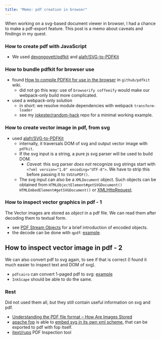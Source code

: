 ```yaml
---
title: "Memo: pdf creation in browser"
---
```


When working on a svg-based document viewer in browser, I had a chance to make a pdf-export feature.
This post is a memo about caveats and findings in my quest.

### How to create pdf with JavaScript

- We used [devongovett/pdfkit](https://github.com/devongovett/pdfkit) and [alafr/SVG-to-PDFKit](https://github.com/alafr/SVG-to-PDFKit)

### How to bundle pdfkit for browser use

- found [How to compile PDFKit for use in the browser](https://github.com/devongovett/pdfkit/wiki/How-to-compile-PDFKit-for-use-in-the-browser) in `github/pdfkit` wiki.
    - did not go this way: use of `browserify coffeeify` would make our webpack-only build more complicated.
- used a webpack-only solution
    - in short: we resolve module dependencies with webpack `transform-loader`
    - see my [jokester/random-hack](https://github.com/jokester/random-hack/tree/master/pdfkit-webpack) repo for a minimal working example.

### How to create vector image in pdf, from svg

- used [alafr/SVG-to-PDFKit](https://github.com/alafr/SVG-to-PDFKit)
    - internally, it traversals DOM of svg and output vector image with `pdfkit`.
    - If the svg input is a string, a pure js svg parser will be used to build DOM.
        - *Caveat*: this svg parser *does not* recognize svg strings start with `<?xml version="1.0" encoding="UTF-8">`. We have to strip this before passing it to `SVGtoPDF()`.
    - The svg input can also be a `XMLDocument` object. Such objects can be obtained from `HTMLObjectElement#getSVGDocument()` `HTMLEmbedElement#getSVGDocument()` or [XMLHttpRequest](https://stackoverflow.com/a/14070928/327815).

### How to inspect vector graphics in pdf - 1

The Vector images are stored as *object* in a pdf file.
We can read them after decoding them to textual form.

- see [PDF Stream Objects](https://blog.didierstevens.com/2008/05/19/pdf-stream-objects/) for a brief introduction of encoded objects.
- the decode can be done with `qpdf`: [example](https://stackoverflow.com/a/29474423/327815).

## How to inspect vector image in pdf - 2

We can also convert pdf to svg again, to see if that is correct (I found it much easier to inspect text and DOM of svg).

- `pdfcairo` can convert 1-paged pdf to svg: [example]()
- `InkScape` should be able to do the same.


### Rest

Did not used them all, but they still contain useful information on svg and pdf.

- [Understanding the PDF file format – How Are Images Stored](https://blog.idrsolutions.com/2010/04/understanding-the-pdf-file-format-how-are-images-stored/)
- [apache fop](https://xmlgraphics.apache.org/fop/) is able to [embed svg in its own xml scheme](https://xmlgraphics.apache.org/fop/dev/fo/embedding.fo.pdf), that can be exported to pdf with fop itself.
- [itext/rups](https://github.com/itext/rups/) PDF Inspection tool


